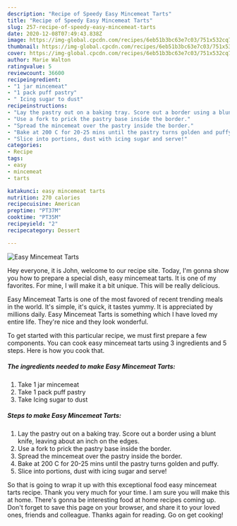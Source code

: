 ```yaml
---
description: "Recipe of Speedy Easy Mincemeat Tarts"
title: "Recipe of Speedy Easy Mincemeat Tarts"
slug: 257-recipe-of-speedy-easy-mincemeat-tarts
date: 2020-12-08T07:49:43.838Z
image: https://img-global.cpcdn.com/recipes/6eb51b3bc63e7c03/751x532cq70/easy-mincemeat-tarts-recipe-main-photo.jpg
thumbnail: https://img-global.cpcdn.com/recipes/6eb51b3bc63e7c03/751x532cq70/easy-mincemeat-tarts-recipe-main-photo.jpg
cover: https://img-global.cpcdn.com/recipes/6eb51b3bc63e7c03/751x532cq70/easy-mincemeat-tarts-recipe-main-photo.jpg
author: Marie Walton
ratingvalue: 5
reviewcount: 36600
recipeingredient:
- "1 jar mincemeat"
- "1 pack puff pastry"
- " Icing sugar to dust"
recipeinstructions:
- "Lay the pastry out on a baking tray. Score out a border using a blunt knife, leaving about an inch on the edges."
- "Use a fork to prick the pastry base inside the border."
- "Spread the mincemeat over the pastry inside the border."
- "Bake at 200 C for 20-25 mins until the pastry turns golden and puffy."
- "Slice into portions, dust with icing sugar and serve!"
categories:
- Recipe
tags:
- easy
- mincemeat
- tarts

katakunci: easy mincemeat tarts 
nutrition: 270 calories
recipecuisine: American
preptime: "PT37M"
cooktime: "PT35M"
recipeyield: "2"
recipecategory: Dessert

---
```



![Easy Mincemeat Tarts](https://img-global.cpcdn.com/recipes/6eb51b3bc63e7c03/751x532cq70/easy-mincemeat-tarts-recipe-main-photo.jpg)

Hey everyone, it is John, welcome to our recipe site. Today, I'm gonna show you how to prepare a special dish, easy mincemeat tarts. It is one of my favorites. For mine, I will make it a bit unique. This will be really delicious.

Easy Mincemeat Tarts is one of the most favored of recent trending meals in the world. It's simple, it's quick, it tastes yummy. It is appreciated by millions daily. Easy Mincemeat Tarts is something which I have loved my entire life. They're nice and they look wonderful.




To get started with this particular recipe, we must first prepare a few components. You can cook easy mincemeat tarts using 3 ingredients and 5 steps. Here is how you cook that.

<!--inarticleads1-->

##### The ingredients needed to make Easy Mincemeat Tarts:

1. Take 1 jar mincemeat
1. Take 1 pack puff pastry
1. Take  Icing sugar to dust




<!--inarticleads2-->

##### Steps to make Easy Mincemeat Tarts:

1. Lay the pastry out on a baking tray. Score out a border using a blunt knife, leaving about an inch on the edges.
1. Use a fork to prick the pastry base inside the border.
1. Spread the mincemeat over the pastry inside the border.
1. Bake at 200 C for 20-25 mins until the pastry turns golden and puffy.
1. Slice into portions, dust with icing sugar and serve!




So that is going to wrap it up with this exceptional food easy mincemeat tarts recipe. Thank you very much for your time. I am sure you will make this at home. There's gonna be interesting food at home recipes coming up. Don't forget to save this page on your browser, and share it to your loved ones, friends and colleague. Thanks again for reading. Go on get cooking!
